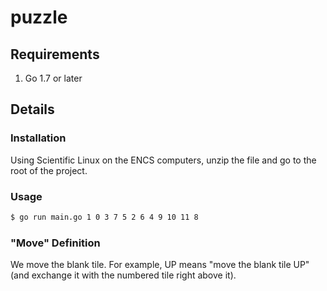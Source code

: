 # puzzle

## Requirements
1. Go 1.7 or later

## Details

### Installation

Using Scientific Linux on the ENCS computers, unzip the file and go to the root of the project.

### Usage

``` bash
$ go run main.go 1 0 3 7 5 2 6 4 9 10 11 8
```
### "Move" Definition

We move the blank tile. For example, UP means "move the blank tile UP" (and exchange it with the numbered tile right above it).

